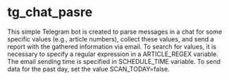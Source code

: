 # tg_chat_pasre

This simple Telegram bot is created to parse messages in a chat for some specific values (e.g., article numbers), collect these values, and send a report with the gathered information via email. 
To search for values, it is necessary to specify a regular expression in a ARTICLE_REGEX variable. 
The email sending time is specified in SCHEDULE_TIME variable. 
To send data for the past day, set the value SCAN_TODAY=false.

